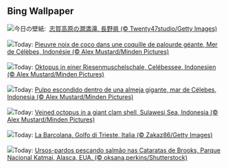 ## Bing Wallpaper
![](https://www.bing.com/th?id=OHR.Hanlu2023_JA-JP9061398422_UHD.jpg&w=1000)今日の壁紙: &nbsp;[志賀高原の澗満滝, 長野県 (© Twenty47studio/Getty Images)](https://www.bing.com/th?id=OHR.Hanlu2023_JA-JP9061398422_UHD.jpg)
<br><br/>
![](https://www.bing.com/th?id=OHR.OctoClam_FR-FR0140007063_UHD.jpg&w=1000)Today: [Pieuvre noix de coco dans une coquille de palourde géante, Mer de Célèbes, Indonésie (© Alex Mustard/Minden Pictures)](https://www.bing.com/th?id=OHR.OctoClam_FR-FR0140007063_UHD.jpg)
<br><br/>
![](https://www.bing.com/th?id=OHR.OctoClam_DE-DE2904488517_UHD.jpg&w=1000)Today: [Oktopus in einer Riesenmuschelschale, Celébessee, Indonesien (© Alex Mustard/Minden Pictures)](https://www.bing.com/th?id=OHR.OctoClam_DE-DE2904488517_UHD.jpg)
<br><br/>
![](https://www.bing.com/th?id=OHR.OctoClam_ES-ES9783274037_UHD.jpg&w=1000)Today: [Pulpo escondido dentro de una almeja gigante, mar de Célebes, Indonesia (© Alex Mustard/Minden Pictures)](https://www.bing.com/th?id=OHR.OctoClam_ES-ES9783274037_UHD.jpg)
<br><br/>
![](https://www.bing.com/th?id=OHR.OctoClam_EN-GB1518782389_UHD.jpg&w=1000)Today: [Veined octopus in a giant clam shell, Sulawesi Sea, Indonesia (© Alex Mustard/Minden Pictures)](https://www.bing.com/th?id=OHR.OctoClam_EN-GB1518782389_UHD.jpg)
<br><br/>
![](https://www.bing.com/th?id=OHR.ItalyTriesteBarcolana_IT-IT2686315925_UHD.jpg&w=1000)Today: [La Barcolana, Golfo di Trieste, Italia (© Zakaz86/Getty Images)](https://www.bing.com/th?id=OHR.ItalyTriesteBarcolana_IT-IT2686315925_UHD.jpg)
<br><br/>
![](https://www.bing.com/th?id=OHR.GrizzlyFalls_PT-BR4321491601_UHD.jpg&w=1000)Today: [Ursos-pardos pescando salmão nas Cataratas de Brooks, Parque Nacional Katmai, Alasca, EUA. (© oksana.perkins/Shutterstock)](https://www.bing.com/th?id=OHR.GrizzlyFalls_PT-BR4321491601_UHD.jpg)
<br><br/>
